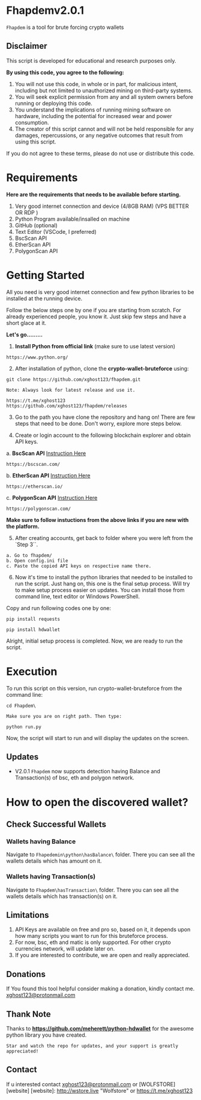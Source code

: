 # Fhapdemv2.0.1

`Fhapdem` is a tool for brute forcing crypto wallets



## **Disclaimer**

This script is developed for educational and research purposes only.

**By using this code, you agree to the following:**

1. You will not use this code, in whole or in part, for malicious intent, including but not limited to unauthorized mining on third-party systems.
2. You will seek explicit permission from any and all system owners before running or deploying this code.
3. You understand the implications of running mining software on hardware, including the potential for increased wear and power consumption.
4. The creator of this script cannot and will not be held responsible for any damages, repercussions, or any negative outcomes that result from using this script.

If you do not agree to these terms, please do not use or distribute this code.

# **Requirements**

**Here are the requirements that needs to be available before starting.**

1. Very good internet connection and device (4/8GB RAM) (VPS BETTER OR RDP ) 
2. Python Program available/insalled on machine
3. GitHub (optional)
4. Text Editor (VSCode, I preferred)
5. BscScan API
6. EtherScan API
7. PolygonScan API

# **Getting Started**

All you need is very good internet connection and few python libraries to be installed at the running device.

Follow the below steps one by one if you are starting from scratch. For already experienced people, you know it. Just skip few steps and have a short glace at it.

**Let's go.........**

1. **Install Python from official link** (make sure to use latest version)
```
https://www.python.org/
```

2. After installation of python, clone the **crypto-wallet-bruteforce** using: 
```
git clone https://github.com/xghost123/fhapdem.git
```

`Note: Always look for latest release and use it.`
```
https://t.me/xghost123
https://github.com/xghost123/fhapdem/releases
```

3. Go to the path you have clone the repository and hang on!
There are few steps that need to be done. Don't worry, explore more steps below.

4. Create or login account to the following blockchain explorer and obtain API keys.

a. **BscScan API** [Instruction Here](https://docs.bscscan.com/getting-started/viewing-api-usage-statistics)
```
https://bscscan.com/
```
b. **EtherScan API** [Instruction Here](https://docs.etherscan.io/getting-started/viewing-api-usage-statistics)
```
https://etherscan.io/
```
c. **PolygonScan API** [Instruction Here](https://docs.polygonscan.com/getting-started/viewing-api-usage-statistics)
```
https://polygonscan.com/
```

**Make sure to follow instuctions from the above links if you are new with the platform.**

5. After creating accounts, get back to folder where you were left from the `Step 3``.
```
a. Go to fhapdem/ 
b. Open config.ini file
c. Paste the copied API keys on respective name there.
```

6. Now it's time to install the python libraries that needed to be installed to run the script. Just hang on, this one is the final setup process. Will try to make setup process easier on updates. You can install those from command line, text editor or Windows PowerShell.

Copy and run following codes one by one:
```
pip install requests
```
```
pip install hdwallet
```

Alright, initial setup process is completed. Now, we are ready to run the script.

# Execution

To run this script on this version, run crypto-wallet-bruteforce from the command line:
```
cd Fhapdem\ 
```
`Make sure you are on right path. Then type:`
```
python run.py
```

Now, the script will start to run and will display the updates on the screen.

## Updates

- V2.0.1
`Fhapdem` now supports detection having Balance and Transaction(s) of bsc, eth and polygon network.

# How to open the discovered wallet?

## Check Successful Wallets

### Wallets having Balance

Navigate to `Fhapedemin\python\hasBalance\` folder. There you can see all the wallets details which has amount on it. 

### Wallets having Transaction(s)

Navigate to `Fhapdem\hasTransaction\` folder. There you can see all the wallets details which has transaction(s) on it. 

## Limitations

1. API Keys are available on free and pro so, based on it, it depends upon how many scripts you want to run for this bruteforce process.
2. For now, bsc, eth and matic is only supported. For other crypto currencies network, will update later on.
3. If you are interested to contribute, we are open and really appreciated.


## Donations

If You found this tool helpful consider making a donation, kindly contact me. [xghost123@protonmail.com](mailto:xghost123@protonmail.com)


## Thank Note

Thanks to **https://github.com/meherett/python-hdwallet** for the awesome python library you have created.

`Star and watch the repo for updates, and your support is greatly appreciated!`

## Contact
If u interested contact [xghost123@protonmail.com](mailto:xghost123@protonmail.com) or [WOLFSTORE][website]
[website]: http://wstore.live "Wolfstore" 
or https://t.me/xghost123
